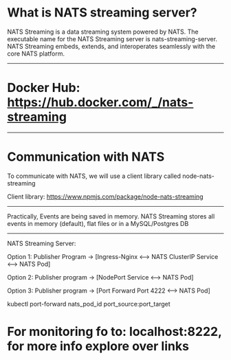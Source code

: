 # What is NATS streaming server?
NATS Streaming is a data streaming system powered by NATS. The executable name for the NATS Streaming server is nats-streaming-server. NATS Streaming embeds, extends, and interoperates seamlessly with the core NATS platform.

-------------------------------------------

# Docker Hub: https://hub.docker.com/_/nats-streaming

-------------------------------------------

# Communication with NATS
To communicate with NATS, we will use a client library called node-nats-streaming

Client library: https://www.npmjs.com/package/node-nats-streaming

-------------------------------------------

Practically, Events are being saved in memory.
NATS Streaming stores all events in memory (default), flat files or in a MySQL/Postgres DB

-------------------------------------------

NATS Streaming Server:

Option 1:
Publisher Program -> [Ingress-Nginx <--> NATS ClusterIP Service <--> NATS Pod]

Option 2:
Publisher program -> [NodePort Service <--> NATS Pod]

Option 3:
Publisher program -> [Port Forward Port 4222 <--> NATS Pod]

kubectl port-forward nats_pod_id port_source:port_target


# For monitoring fo to: localhost:8222, for more info explore over links
